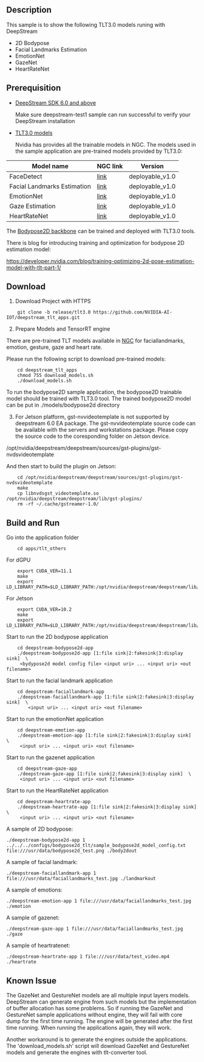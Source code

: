 ## Description
This sample is to show the following TLT3.0 models runing with DeepStream

* 2D Bodypose
* Facial Landmarks Estimation
* EmotionNet
* GazeNet
* HeartRateNet

## Prerequisition

* [DeepStream SDK 6.0 and above](https://developer.nvidia.com/deepstream-sdk-6.0-members-page)

  Make sure deepstream-test1 sample can run successful to verify your DeepStream installation

* [TLT3.0 models](https://docs.nvidia.com/metropolis/TLT/tlt-user-guide/text/overview.html)

  Nvidia has provides all the trainable models in NGC.
  The models used in the sample application are pre-trained models provided by TLT3.0:

| Model name | NGC link  | Version |
|------------|-----------|---------|
| FaceDetect |[link](https://ngc.nvidia.com/catalog/models/nvidia:tlt_facenet)|deployable_v1.0|
| Facial Landmarks Estimation|[link](https://ngc.nvidia.com/catalog/models/nvidia:tlt_fpenet)|deployable_v1.0|
| EmotionNet|[link](https://ngc.nvidia.com/catalog/models/nvidia:tlt_emotionnet)|deployable_v1.0|
| Gaze Estimation|[link](https://ngc.nvidia.com/catalog/models/nvidia:tlt_gazenet)|deployable_v1.0|
| HeartRateNet|[link](https://ngc.nvidia.com/catalog/models/nvidia:tlt_heartratenet)|deployable_v1.0|

  The [Bodypose2D backbone](https://ngc.nvidia.com/catalog/models/nvidia:tlt_bodyposenet) can be trained and deployed with TLT3.0 tools.
  
  There is blog for introducing training and optimization for bodypose 2D estimation model:
  
  https://developer.nvidia.com/blog/training-optimizing-2d-pose-estimation-model-with-tlt-part-1/

## Download

1. Download Project with HTTPS
```
    git clone -b release/tlt3.0 https://github.com/NVIDIA-AI-IOT/deepstream_tlt_apps.git
```
2. Prepare Models and TensorRT engine

There are pre-trained TLT models available in [NGC](https://ngc.nvidia.com/catalog/models) for faciallandmarks, emotion, gesture, gaze and heart rate.

Please run the following script to download pre-trained models: 

```
    cd deepstream_tlt_apps
    chmod 755 download_models.sh
    ./download_models.sh
```
To run the bodypose2D sample application, the bodypose2D trainable model should be trained with TLT3.0 tool. 
The trained bodypose2D model can be put in ./models/bodypose2d directory

3. For Jetson platform, gst-nvvideotemplate is not supported by deepstream 6.0 EA package. The gst-nvvideotemplate source code can be available with the servers and workstations package. Please copy the source code to the coresponding folder on Jetson device.

/opt/nvidia/deepstream/deepstream/sources/gst-plugins/gst-nvdsvideotemplate

And then start to build the plugin on Jetson:
```
    cd /opt/nvidia/deepstream/deepstream/sources/gst-plugins/gst-nvdsvideotemplate
    make
    cp libnvdsgst_videotemplate.so /opt/nvidia/deepstream/deepstream/lib/gst-plugins/
    rm -rf ~/.cache/gstreamer-1.0/
```

## Build and Run
Go into the application folder
```
    cd apps/tlt_others
```

For dGPU
```
    export CUDA_VER=11.1
    make
    export LD_LIBRARY_PATH=$LD_LIBRARY_PATH:/opt/nvidia/deepstream/deepstream/lib/cvcore_libs
```
For Jetson

```
    export CUDA_VER=10.2
    make
    export LD_LIBRARY_PATH=$LD_LIBRARY_PATH:/opt/nvidia/deepstream/deepstream/lib/cvcore_libs
```

Start to run the 2D bodypose application
```
    cd deepstream-bodypose2d-app
    ./deepstream-bodypose2d-app [1:file sink|2:fakesink|3:display sink]  \
     <bydypose2d model config file> <input uri> ... <input uri> <out filename>
```
Start to run the facial landmark application
```
    cd deepstream-faciallandmark-app
    ./deepstream-faciallandmark-app [1:file sink|2:fakesink|3:display sink]  \
        <input uri> ... <input uri> <out filename>
```

Start to run the emotionNet application
```
    cd deepstream-emotion-app
    ./deepstream-emotion-app [1:file sink|2:fakesink|3:display sink]  \
     <input uri> ... <input uri> <out filename>
```

Start to run the gazenet application
```
    cd deepstream-gaze-app
    ./deepstream-gaze-app [1:file sink|2:fakesink|3:display sink]  \
     <input uri> ... <input uri> <out filename>
```

Start to run the HeartRateNet application
```
    cd deepstream-heartrate-app
    ./deepstream-heartrate-app [1:file sink|2:fakesink|3:display sink]  \
     <input uri> ... <input uri> <out filename>
```

A sample of 2D bodypose:

`./deepstream-bodypose2d-app 1 ../../../configs/bodypose2d_tlt/sample_bodypose2d_model_config.txt file:///usr/data/bodypose2d_test.png ./body2dout`

A sample of facial landmark:

`./deepstream-faciallandmark-app 1 file:///usr/data/faciallandmarks_test.jpg ./landmarkout`

A sample of emotions:

`./deepstream-emotion-app 1 file:///usr/data/faciallandmarks_test.jpg ./emotion`

A sample of gazenet:

`./deepstream-gaze-app 1 file:///usr/data/faciallandmarks_test.jpg ./gaze`

A sample of heartratenet:

`./deepstream-heartrate-app 1 file:///usr/data/test_video.mp4 ./heartrate`

## Known Issue

The GazeNet and GestureNet models are all multiple input layers models. DeepStream can generate engine from such models but the implementation of buffer allocation has some problems. So if running the GazeNet and GestureNet sample applications without engine, they will fail with core dump for the first time running. The engine will be generated after the first time running. When running the applications again, they will work.

Another workaround is to generate the engines outside the applications. The 'download_models.sh' script will download GazeNet and GestureNet models and generate the engines with tlt-converter tool.
